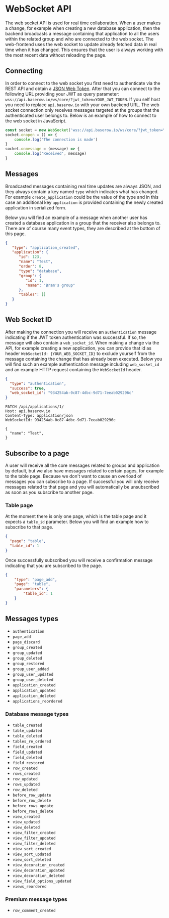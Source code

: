 # WebSocket API

The web socket API is used for real time collaboration. When a user makes a change, for
example when creating a new database application, then the backend broadcasts a message
containing that application to all the users within the related group and who are
connected to the web socket. The web-frontend uses the web socket to update already
fetched data in real time when it has changed. This ensures that the user is always
working with the most recent data without reloading the page.

## Connecting

In order to connect to the web socket you first need to authenticate via the REST API
and obtain a [JSON Web Token](https://jwt.io/). After that you can connect to the
following URL providing your JWT as query parameter: 
`wss://api.baserow.io/ws/core/?jwt_token=YOUR_JWT_TOKEN`. If you self host
you need to replace `api.baserow.io` with your own backend URL. The web socket
connection only receives messages targeted at the groups that the authenticated user
belongs to. Below is an example of how to connect to the web socket in JavaScript.

```javascript
const socket = new WebSocket('wss://api.baserow.io/ws/core/?jwt_token=YOUR_JWT_TOKEN')
socket.onopen = () => {
    console.log('The connection is made')
}
socket.onmessage = (message) => {
    console.log('Received', message)
}
```

## Messages

Broadcasted messages containing real time updates are always JSON, and they
always contain a key named `type` which indicates what has changed. For example
`create_application` could be the value of the type and in this case an additional key
`application` is provided containing the newly created application in serialized form.

Below you will find an example of a message when another user has created a database
application in a group that the receiver also belongs to. There are of course many event
types, they are described at the bottom of this page.

```json
{
   "type": "application_created",
   "application": {
      "id": 123,
      "name": "Test",
      "order": 8,
      "type": "database",
      "group": {
         "id": 1,
         "name": "Bram's group"
      },
      "tables": []
   }
}
```

## Web Socket ID

After making the connection you will receive an `authentication` message indicating if
the JWT token authentication was successful. If so, the message will also contain a
`web_socket_id`. When making a change via the API, for example creating a new
application, you can provide that id as header `WebSocketId: {YOUR_WEB_SOCKET_ID}` to
exclude yourself from the message containing the change that has already been executed.
Below you will find such an example authentication message including `web_socket_id`
and an example HTTP request containing the `WebSocketId` header.

```json
{
  "type": "authentication",
  "success": true,
  "web_socket_id": "934254ab-0c87-4dbc-9d71-7eeab029296c"
}
```

```
PATCH /api/applications/1/
Host: api.baserow.io
Content-Type: application/json
WebSocketId: 934254ab-0c87-4dbc-9d71-7eeab029296c

{
  "name": "Test",
}
```

## Subscribe to a page

A user will receive all the core messages related to groups and application by default,
but we also have messages related to certain pages, for example to the table page.
Because we don't want to cause an overload of messages you can subscribe to a page. If
successful you will only receive messages related to that page and you will
automatically be unsubscribed as soon as you subscribe to another page.

### Table page

At the moment there is only one page, which is the table page and it expects a
`table_id` parameter. Below you will find an example how to subscribe to that page.

```json
{
  "page": "table",
  "table_id": 1
}
```

Once successfully subscribed you will receive a confirmation message indicating that you
are subscribed to the page.

```json
{
    "type": "page_add",
    "page": "table",
    "parameters": {
        "table_id": 1
    }
}
```

## Messages types

* `authentication`
* `page_add`
* `page_discard`
* `group_created`
* `group_updated`
* `group_deleted`
* `group_restored`
* `group_user_added`
* `group_user_updated`
* `group_user_deleted`
* `application_created`
* `application_updated`
* `application_deleted`
* `applications_reordered`

### Database message types

* `table_created`
* `table_updated`
* `table_deleted`
* `tables_re_ordered`
* `field_created`
* `field_updated`
* `field_deleted`
* `field_restored`
* `row_created`
* `rows_created`
* `row_updated`
* `rows_updated`
* `row_deleted`
* `before_row_update`
* `before_row_delete`
* `before_rows_update`
* `before_rows_delete`
* `view_created`
* `view_updated`
* `view_deleted`
* `view_filter_created`
* `view_filter_updated`
* `view_filter_deleted`
* `view_sort_created`
* `view_sort_updated`
* `view_sort_deleted`
* `view_decoration_created`
* `view_decoration_updated`
* `view_decoration_deleted`
* `view_field_options_updated`
* `views_reordered`

### Premium message types

* `row_comment_created`
